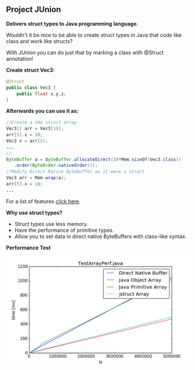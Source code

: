 ## Project JUnion

**Delivers struct types to Java programming language.** 

Wouldn't it be nice to be able to create struct types in Java that code like class and work like structs?

With JUnion you can do just that by marking a class with @Struct annotation!

**Create struct Vec3:**

```java
@Struct
public class Vec3 {
	public float x,y,z;
}
```

**Afterwards you can use it as:**

```java
//Create a new struct array
Vec3[] arr = Vec3[10];
arr[5].x = 10;
Vec3 v = arr[5];
...
//
ByteBuffer a = ByteBuffer.allocateDirect(10*Mem.sizeOf(Vec3.class))
   .order(ByteOrder.nativeOrder());
//Modify Direct Native Bytebuffer as it were a struct
Vec3 arr = Mem.wrap(a);
arr[5].x = 10;
...
```

For a list of features [click here](features.md).

**Why use struct types?**

* Struct types use less memory.
* Have the performance of primitive types.
* Allow you to set data in direct native ByteBuffers with class-like syntax.

**Performance Test**

![alt text](testarrayperf75.png)




